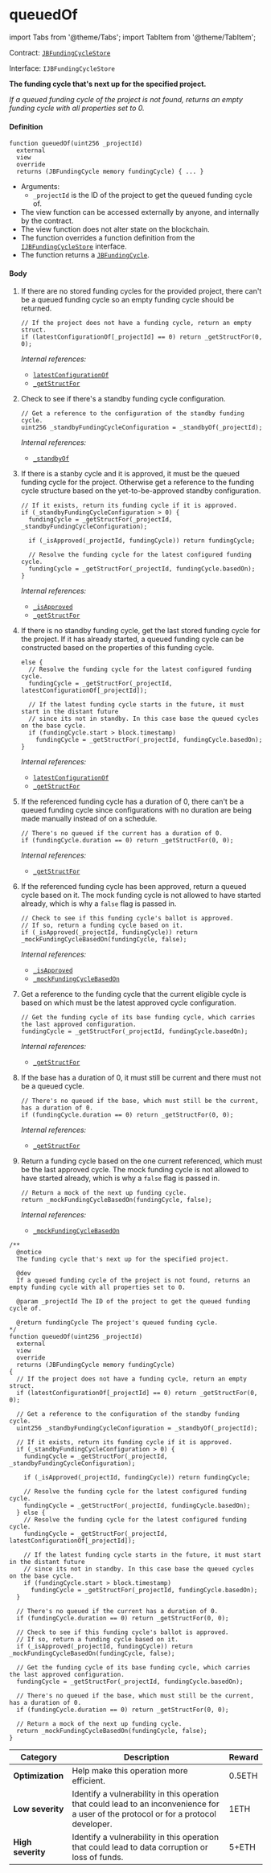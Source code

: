 # queuedOf

import Tabs from '@theme/Tabs';
import TabItem from '@theme/TabItem';

Contract: [`JBFundingCycleStore`](/v4/deprecated/v3/api/contracts/jbfundingcyclestore/README.md)​‌

Interface: `IJBFundingCycleStore`

<Tabs>
<TabItem value="Step by step" label="Step by step">

**The funding cycle that's next up for the specified project.**

_If a queued funding cycle of the project is not found, returns an empty funding cycle with all properties set to 0._

#### Definition

```
function queuedOf(uint256 _projectId)
  external
  view
  override
  returns (JBFundingCycle memory fundingCycle) { ... }
```

* Arguments:
  * `_projectId` is the ID of the project to get the queued funding cycle of.
* The view function can be accessed externally by anyone, and internally by the contract.
* The view function does not alter state on the blockchain.
* The function overrides a function definition from the [`IJBFundingCycleStore`](/v4/deprecated/v3/api/interfaces/ijbfundingcyclestore) interface.
* The function returns a [`JBFundingCycle`](/v4/deprecated/v3/api/data-structures/jbfundingcycle.md).

#### Body

1.  If there are no stored funding cycles for the provided project, there can't be a queued funding cycle so an empty funding cycle should be returned.

    ```
    // If the project does not have a funding cycle, return an empty struct.
    if (latestConfigurationOf[_projectId] == 0) return _getStructFor(0, 0);
    ```

    _Internal references:_

    * [`latestConfigurationOf`](/v4/deprecated/v3/api/contracts/jbfundingcyclestore/properties/latestconfigurationof.md)
    * [`_getStructFor`](/v4/deprecated/v3/api/contracts/jbfundingcyclestore/read/-_getstructfor.md)
2.  Check to see if there's a standby funding cycle configuration.

    ```
    // Get a reference to the configuration of the standby funding cycle.
    uint256 _standbyFundingCycleConfiguration = _standbyOf(_projectId);
    ```

    _Internal references:_

    * [`_standbyOf`](/v4/deprecated/v3/api/contracts/jbfundingcyclestore/read/-_getstructfor.md)
3.  If there is a stanby cycle and it is approved, it must be the queued funding cycle for the project. Otherwise get a reference to the funding cycle structure based on the yet-to-be-approved standby configuration.

    ```
    // If it exists, return its funding cycle if it is approved.
    if (_standbyFundingCycleConfiguration > 0) {
      fundingCycle = _getStructFor(_projectId, _standbyFundingCycleConfiguration);

      if (_isApproved(_projectId, fundingCycle)) return fundingCycle;

      // Resolve the funding cycle for the latest configured funding cycle.
      fundingCycle = _getStructFor(_projectId, fundingCycle.basedOn);
    }
    ```

    _Internal references:_

    * [`_isApproved`](/v4/deprecated/v3/api/contracts/jbfundingcyclestore/read/-_isapproved.md)
    * [`_getStructFor`](/v4/deprecated/v3/api/contracts/jbfundingcyclestore/read/-_getstructfor.md)
4.  If there is no standby funding cycle, get the last stored funding cycle for the project. If it has already started, a queued funding cycle can be constructed based on the properties of this funding cycle.

    ```
    else {
      // Resolve the funding cycle for the latest configured funding cycle.
      fundingCycle = _getStructFor(_projectId, latestConfigurationOf[_projectId]);

      // If the latest funding cycle starts in the future, it must start in the distant future
      // since its not in standby. In this case base the queued cycles on the base cycle.
      if (fundingCycle.start > block.timestamp)
        fundingCycle = _getStructFor(_projectId, fundingCycle.basedOn);
    }
    ```

    _Internal references:_

    * [`latestConfigurationOf`](/v4/deprecated/v3/api/contracts/jbfundingcyclestore/properties/latestconfigurationof.md)
    * [`_getStructFor`](/v4/deprecated/v3/api/contracts/jbfundingcyclestore/read/-_getstructfor.md)
5.  If the referenced funding cycle has a duration of 0, there can't be a queued funding cycle since configurations with no duration are being made manually instead of on a schedule.

    ```
    // There's no queued if the current has a duration of 0.
    if (fundingCycle.duration == 0) return _getStructFor(0, 0);
    ```

    _Internal references:_

    * [`_getStructFor`](/v4/deprecated/v3/api/contracts/jbfundingcyclestore/read/-_getstructfor.md)
6.  If the referenced funding cycle has been approved, return a queued cycle based on it. The mock funding cycle is not allowed to have started already, which is why a `false` flag is passed in.

    ```
    // Check to see if this funding cycle's ballot is approved.
    // If so, return a funding cycle based on it.
    if (_isApproved(_projectId, fundingCycle)) return _mockFundingCycleBasedOn(fundingCycle, false);
    ```

    _Internal references:_

    * [`_isApproved`](/v4/deprecated/v3/api/contracts/jbfundingcyclestore/read/-_isapproved.md)
    * [`_mockFundingCycleBasedOn`](/v4/deprecated/v3/api/contracts/jbfundingcyclestore/read/-_mockfundingcyclebasedon.md)
7.  Get a reference to the funding cycle that the current eligible cycle is based on which must be the latest approved cycle configuration.

    ```
    // Get the funding cycle of its base funding cycle, which carries the last approved configuration.
    fundingCycle = _getStructFor(_projectId, fundingCycle.basedOn);
    ```

    _Internal references:_

    * [`_getStructFor`](/v4/deprecated/v3/api/contracts/jbfundingcyclestore/read/-_getstructfor.md)

8.  If the base has a duration of 0, it must still be current and there must not be a queued cycle.

    ```
    // There's no queued if the base, which must still be the current, has a duration of 0.
    if (fundingCycle.duration == 0) return _getStructFor(0, 0);
    ```

    _Internal references:_

    * [`_getStructFor`](/v4/deprecated/v3/api/contracts/jbfundingcyclestore/read/-_getstructfor.md)

9.  Return a funding cycle based on the one current referenced, which must be the last approved cycle. The mock funding cycle is not allowed to have started already, which is why a `false` flag is passed in.

    ```
    // Return a mock of the next up funding cycle.
    return _mockFundingCycleBasedOn(fundingCycle, false);
    ```

    _Internal references:_

    * [`_mockFundingCycleBasedOn`](/v4/deprecated/v3/api/contracts/jbfundingcyclestore/read/-_mockfundingcyclebasedon.md)

</TabItem>

<TabItem value="Code" label="Code">

```
/**
  @notice
  The funding cycle that's next up for the specified project.

  @dev
  If a queued funding cycle of the project is not found, returns an empty funding cycle with all properties set to 0.

  @param _projectId The ID of the project to get the queued funding cycle of.

  @return fundingCycle The project's queued funding cycle.
*/
function queuedOf(uint256 _projectId)
  external
  view
  override
  returns (JBFundingCycle memory fundingCycle)
{
  // If the project does not have a funding cycle, return an empty struct.
  if (latestConfigurationOf[_projectId] == 0) return _getStructFor(0, 0);

  // Get a reference to the configuration of the standby funding cycle.
  uint256 _standbyFundingCycleConfiguration = _standbyOf(_projectId);

  // If it exists, return its funding cycle if it is approved.
  if (_standbyFundingCycleConfiguration > 0) {
    fundingCycle = _getStructFor(_projectId, _standbyFundingCycleConfiguration);

    if (_isApproved(_projectId, fundingCycle)) return fundingCycle;

    // Resolve the funding cycle for the latest configured funding cycle.
    fundingCycle = _getStructFor(_projectId, fundingCycle.basedOn);
  } else {
    // Resolve the funding cycle for the latest configured funding cycle.
    fundingCycle = _getStructFor(_projectId, latestConfigurationOf[_projectId]);

    // If the latest funding cycle starts in the future, it must start in the distant future
    // since its not in standby. In this case base the queued cycles on the base cycle.
    if (fundingCycle.start > block.timestamp)
      fundingCycle = _getStructFor(_projectId, fundingCycle.basedOn);
  }

  // There's no queued if the current has a duration of 0.
  if (fundingCycle.duration == 0) return _getStructFor(0, 0);

  // Check to see if this funding cycle's ballot is approved.
  // If so, return a funding cycle based on it.
  if (_isApproved(_projectId, fundingCycle)) return _mockFundingCycleBasedOn(fundingCycle, false);

  // Get the funding cycle of its base funding cycle, which carries the last approved configuration.
  fundingCycle = _getStructFor(_projectId, fundingCycle.basedOn);

  // There's no queued if the base, which must still be the current, has a duration of 0.
  if (fundingCycle.duration == 0) return _getStructFor(0, 0);

  // Return a mock of the next up funding cycle.
  return _mockFundingCycleBasedOn(fundingCycle, false);
}
```

</TabItem>

<TabItem value="Bug bounty" label="Bug bounty">

| Category          | Description                                                                                                                            | Reward |
| ----------------- | -------------------------------------------------------------------------------------------------------------------------------------- | ------ |
| **Optimization**  | Help make this operation more efficient.                                                                                               | 0.5ETH |
| **Low severity**  | Identify a vulnerability in this operation that could lead to an inconvenience for a user of the protocol or for a protocol developer. | 1ETH   |
| **High severity** | Identify a vulnerability in this operation that could lead to data corruption or loss of funds.                                        | 5+ETH  |

</TabItem>
</Tabs>
